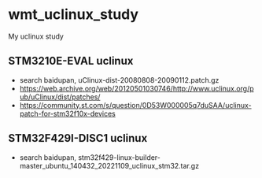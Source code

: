 # wmt_uclinux_study
My uclinux study

## STM3210E-EVAL uclinux  
* search baidupan, uClinux-dist-20080808-20090112.patch.gz  
* https://web.archive.org/web/20120501030746/http://www.uclinux.org/pub/uClinux/dist/patches/  
* https://community.st.com/s/question/0D53W000005q7duSAA/uclinux-patch-for-stm32f10x-devices  

## STM32F429I-DISC1 uclinux  
* search baidupan, stm32f429-linux-builder-master_ubuntu_140432_20221109_uclinux_stm32.tar.gz  
